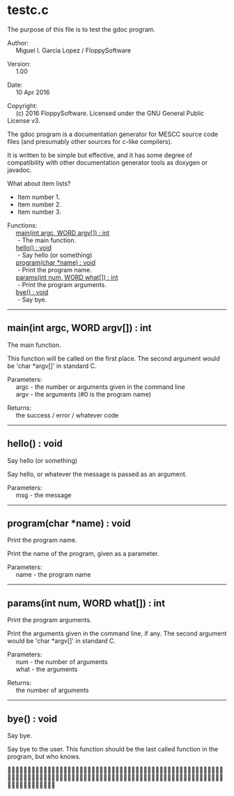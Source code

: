 # testc.c
The purpose of this file is to test the gdoc program.

Author:  
&nbsp;&nbsp;&nbsp;&nbsp;&nbsp;Miguel I. Garcia Lopez / FloppySoftware

Version:  
&nbsp;&nbsp;&nbsp;&nbsp;&nbsp;1.00

Date:  
&nbsp;&nbsp;&nbsp;&nbsp;&nbsp;10 Apr 2016

Copyright:  
&nbsp;&nbsp;&nbsp;&nbsp;&nbsp;(c) 2016 FloppySoftware. Licensed under the GNU General Public License v3.

The gdoc program is a documentation generator for MESCC source code files (and
presumably other sources for c-like compilers).

It is written to be simple but effective, and it has some degree of
compatibility with other documentation generator tools as doxygen or javadoc.

What about item lists?

- Item number 1.
- Item number 2.
- Item number 3.

Functions:  
&nbsp;&nbsp;&nbsp;&nbsp;&nbsp;[main(int argc, WORD argv[]) : int](#fn0)  
&nbsp;&nbsp;&nbsp;&nbsp;&nbsp;&nbsp;- The main function.  
&nbsp;&nbsp;&nbsp;&nbsp;&nbsp;[hello() : void](#fn1)  
&nbsp;&nbsp;&nbsp;&nbsp;&nbsp;&nbsp;- Say hello (or something)  
&nbsp;&nbsp;&nbsp;&nbsp;&nbsp;[program(char *name) : void](#fn2)  
&nbsp;&nbsp;&nbsp;&nbsp;&nbsp;&nbsp;- Print the program name.  
&nbsp;&nbsp;&nbsp;&nbsp;&nbsp;[params(int num, WORD what[]) : int](#fn3)  
&nbsp;&nbsp;&nbsp;&nbsp;&nbsp;&nbsp;- Print the program arguments.  
&nbsp;&nbsp;&nbsp;&nbsp;&nbsp;[bye() : void](#fn4)  
&nbsp;&nbsp;&nbsp;&nbsp;&nbsp;&nbsp;- Say bye.

---
## <a id="fn0"></a>main(int argc, WORD argv[]) : int
The main function.

This function will be called on the first place. The second
argument would be 'char *argv[]' in standard C.

Parameters:  
&nbsp;&nbsp;&nbsp;&nbsp;&nbsp;argc - the number or arguments given in the command line  
&nbsp;&nbsp;&nbsp;&nbsp;&nbsp;argv - the arguments (#0 is the program name)

Returns:  
&nbsp;&nbsp;&nbsp;&nbsp;&nbsp;the success / error / whatever code

---
## <a id="fn1"></a>hello() : void
Say hello (or something)

Say hello, or whatever the message is passed as an argument.

Parameters:  
&nbsp;&nbsp;&nbsp;&nbsp;&nbsp;msg - the message

---
## <a id="fn2"></a>program(char *name) : void
Print the program name.

Print the name of the program, given as a parameter.

Parameters:  
&nbsp;&nbsp;&nbsp;&nbsp;&nbsp;name - the program name

---
## <a id="fn3"></a>params(int num, WORD what[]) : int
Print the program arguments.

Print the arguments given in the command line, if any. The second
argument would be 'char *argv[]' in standard C.

Parameters:  
&nbsp;&nbsp;&nbsp;&nbsp;&nbsp;num - the number of arguments  
&nbsp;&nbsp;&nbsp;&nbsp;&nbsp;what - the arguments

Returns:  
&nbsp;&nbsp;&nbsp;&nbsp;&nbsp;the number of arguments

---
## <a id="fn4"></a>bye() : void
Say bye.

Say bye to the user. This function should be
the last called function in the program, but who knows.


